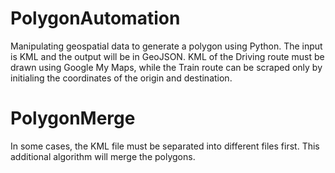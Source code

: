 # PolygonAutomation
Manipulating geospatial data to generate a polygon using Python.
The input is KML and the output will be in GeoJSON. 
KML of the Driving route must be drawn using Google My Maps, while the Train route can be scraped only by initialing the coordinates of the origin and destination.

# PolygonMerge
In some cases, the KML file must be separated into different files first.
This additional algorithm will merge the polygons.

